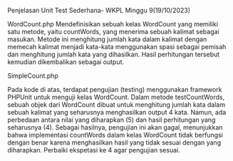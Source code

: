 Penjelasan Unit Test Sederhana- WKPL Minggu 9(19/10/2023)

WordCount.php
Mendefinisikan sebuah kelas WordCount yang memiliki satu metode, 
yaitu countWords, yang menerima sebuah kalimat sebagai masukan.
Metode ini menghitung jumlah kata dalam kalimat dengan memecah kalimat 
menjadi kata-kata menggunakan spasi sebagai pemisah dan menghitung jumlah 
kata yang dihasilkan. Hasil perhitungan tersebut kemudian dikembalikan sebagai output.

SimpleCount.php

Pada kode di atas, terdapat pengujian (testing) menggunakan framework PHPUnit untuk 
menguji kelas WordCount. Dalam metode testCountWords, sebuah objek dari WordCount 
dibuat untuk menghitung jumlah kata dalam sebuah kalimat yang seharusnya menghasilkan output 4 kata.
Namun, ada perbedaan antara nilai yang diharapkan (5) dan hasil perhitungan yang seharusnya (4).
Sebagai hasilnya, pengujian ini akan gagal, menunjukkan bahwa implementasi countWords dalam 
kelas WordCount tidak berfungsi dengan benar karena menghasilkan hasil yang tidak sesuai dengan yang diharapkan.
Perbaiki ekspetasi ke 4 agar pengujian sesuai.
